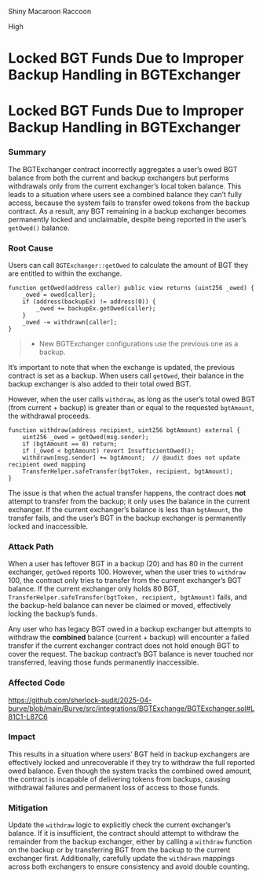 Shiny Macaroon Raccoon

High

# Locked BGT Funds Due to Improper Backup Handling in BGTExchanger

# Locked BGT Funds Due to Improper Backup Handling in BGTExchanger

### Summary

The BGTExchanger contract incorrectly aggregates a user’s owed BGT balance from both the current and backup exchangers but performs withdrawals only from the current exchanger’s local token balance. This leads to a situation where users see a combined balance they can’t fully access, because the system fails to transfer owed tokens from the backup contract. As a result, any BGT remaining in a backup exchanger becomes permanently locked and unclaimable, despite being reported in the user’s `getOwed()` balance.


### Root Cause

Users can call `BGTExchanger::getOwed` to calculate the amount of BGT they are entitled to within the exchange.

```solidity
function getOwed(address caller) public view returns (uint256 _owed) {
    _owed = owed[caller];
    if (address(backupEx) != address(0)) {
        _owed += backupEx.getOwed(caller);
    }
    _owed -= withdrawn[caller];
}
```

> * New BGTExchanger configurations use the previous one as a backup.

It’s important to note that when the exchange is updated, the previous contract is set as a backup. When users call `getOwed`, their balance in the backup exchanger is also added to their total owed BGT.

However, when the user calls `withdraw`, as long as the user’s total owed BGT (from current + backup) is greater than or equal to the requested `bgtAmount`, the withdrawal proceeds.

```solidity
function withdraw(address recipient, uint256 bgtAmount) external {
    uint256 _owed = getOwed(msg.sender);
    if (bgtAmount == 0) return;
    if (_owed < bgtAmount) revert InsufficientOwed();  
    withdrawn[msg.sender] += bgtAmount;  // @audit does not update recipient owed mapping
    TransferHelper.safeTransfer(bgtToken, recipient, bgtAmount);
}
```

The issue is that when the actual transfer happens, the contract does **not** attempt to transfer from the backup; it only uses the balance in the current exchanger. If the current exchanger’s balance is less than `bgtAmount`, the transfer fails, and the user’s BGT in the backup exchanger is permanently locked and inaccessible.


### Attack Path

When a user has leftover BGT in a backup (20) and has 80 in the current exchanger, `getOwed` reports 100.
However, when the user tries to `withdraw` 100, the contract only tries to transfer from the current exchanger’s BGT balance.
If the current exchanger only holds 80 BGT, `TransferHelper.safeTransfer(bgtToken, recipient, bgtAmount)` fails, and the backup-held balance can never be claimed or moved, effectively locking the backup’s funds.

Any user who has legacy BGT owed in a backup exchanger but attempts to withdraw the **combined** balance (current + backup) will encounter a failed transfer if the current exchanger contract does not hold enough BGT to cover the request. The backup contract’s BGT balance is never touched nor transferred, leaving those funds permanently inaccessible.


### Affected Code

https://github.com/sherlock-audit/2025-04-burve/blob/main/Burve/src/integrations/BGTExchange/BGTExchanger.sol#L81C1-L87C6


### Impact

This results in a situation where users’ BGT held in backup exchangers are effectively locked and unrecoverable if they try to withdraw the full reported owed balance. Even though the system tracks the combined owed amount, the contract is incapable of delivering tokens from backups, causing withdrawal failures and permanent loss of access to those funds.


### Mitigation

Update the `withdraw` logic to explicitly check the current exchanger’s balance. If it is insufficient, the contract should attempt to withdraw the remainder from the backup exchanger, either by calling a `withdraw` function on the backup or by transferring BGT from the backup to the current exchanger first. Additionally, carefully update the `withdrawn` mappings across both exchangers to ensure consistency and avoid double counting.